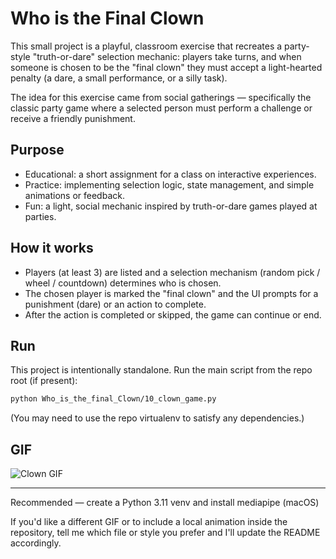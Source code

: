 # Who is the Final Clown

This small project is a playful, classroom exercise that recreates a party-style "truth-or-dare" selection mechanic: players take turns, and when someone is chosen to be the "final clown" they must accept a light-hearted penalty (a dare, a small performance, or a silly task).

The idea for this exercise came from social gatherings — specifically the classic party game where a selected person must perform a challenge or receive a friendly punishment.

## Purpose

- Educational: a short assignment for a class on interactive experiences.
- Practice: implementing selection logic, state management, and simple animations or feedback.
- Fun: a light, social mechanic inspired by truth-or-dare games played at parties.

## How it works

- Players (at least 3) are listed and a selection mechanism (random pick / wheel / countdown) determines who is chosen.
- The chosen player is marked the "final clown" and the UI prompts for a punishment (dare) or an action to complete.
- After the action is completed or skipped, the game can continue or end.

## Run

This project is intentionally standalone. Run the main script from the repo root (if present):

```bash
python Who_is_the_final_Clown/10_clown_game.py
```

(You may need to use the repo virtualenv to satisfy any dependencies.)

## GIF

![Clown GIF](https://media.giphy.com/media/3oEjI6SIIHBdRxXI40/giphy.gif)

---

Recommended — create a Python 3.11 venv and install mediapipe (macOS)

If you'd like a different GIF or to include a local animation inside the repository, tell me which file or style you prefer and I'll update the README accordingly.